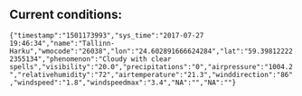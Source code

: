 ## Current conditions: 
 ``` {"timestamp":"1501173993","sys_time":"2017-07-27 19:46:34","name":"Tallinn-Harku","wmocode":"26038","lon":"24.602891666624284","lat":"59.398122222355134","phenomenon":"Cloudy with clear spells","visibility":"20.0","precipitations":"0","airpressure":"1004.2","relativehumidity":"72","airtemperature":"21.3","winddirection":"86","windspeed":"1.8","windspeedmax":"3.4","NA":"","NA":""} ```
